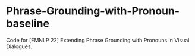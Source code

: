 # Phrase-Grounding-with-Pronoun-baseline
Code for [EMNLP 22] Extending Phrase Grounding with Pronouns in Visual Dialogues.
